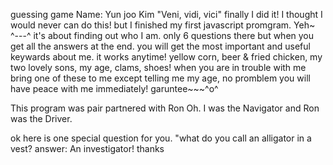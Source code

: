 guessing game Name: Yun joo Kim "Veni, vidi, vici" finally I did it! I thought I would never can do this! but I finished my first javascript promgram. Yeh~ ^---^ it's about finding out who I am. only 6 questions there but when you get all the answers at the end. you will get the most important and useful keywards about me. it works anytime! yellow corn, beer & fried chicken, my two lovely sons, my age, clams, shoes! when you are in trouble with me bring one of these to me except telling me my age, no promblem you will have peace with me immediately! garuntee~~~^o^

This program was pair partnered with Ron Oh.  I was the Navigator and Ron was the Driver.


ok here is one special question for you. "what do you call an alligator in a vest? answer: An investigator! thanks
